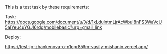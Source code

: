 This is a test task by these requirements:

Task:  
https://docs.google.com/document/u/0/d/1xLdulntmLjrAcWbuI8nFS3WaVcU5aIYeu4uYGJI6rdg/mobilebasic?urp=gmail_link

Deploy:

https://test-ip-zhankenova-o-n1cpr859m-vasily-mishanin.vercel.app/
